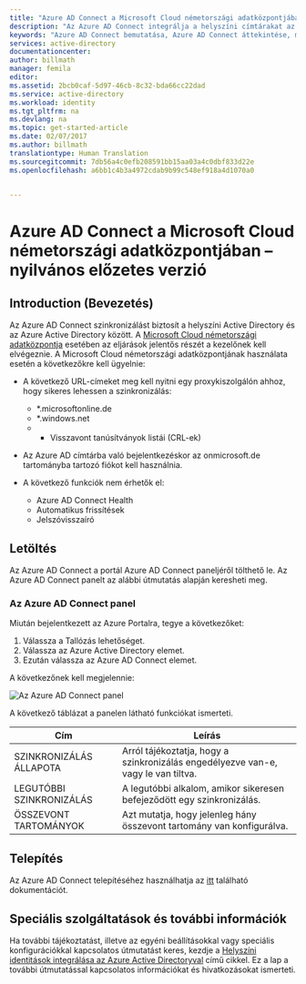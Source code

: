 ```yaml
---
title: "Azure AD Connect a Microsoft Cloud németországi adatközpontjában"
description: "Az Azure AD Connect integrálja a helyszíni címtárakat az Azure Active Directoryval. Így közös identitást biztosíthat az Azure AD-vel integrált Office 365-, Azure- és SaaS-alkalmazásokhoz."
keywords: "Azure AD Connect bemutatása, Azure AD Connect áttekintése, mi az Azure AD Connect, active directory telepítése, Németország, Fekete-erdő"
services: active-directory
documentationcenter: 
author: billmath
manager: femila
editor: 
ms.assetid: 2bcb0caf-5d97-46cb-8c32-bda66cc22dad
ms.service: active-directory
ms.workload: identity
ms.tgt_pltfrm: na
ms.devlang: na
ms.topic: get-started-article
ms.date: 02/07/2017
ms.author: billmath
translationtype: Human Translation
ms.sourcegitcommit: 7db56a4c0efb208591bb15aa03a4c0dbf833d22e
ms.openlocfilehash: a6bb1c4b3a4972cdab9b99c548ef918a4d1070a0


---
```

# <a name="azure-ad-connect-in-microsoft-cloud-germany---public-preview"></a>Azure AD Connect a Microsoft Cloud németországi adatközpontjában – nyilvános előzetes verzió
## <a name="introduction"></a>Introduction (Bevezetés)
Az Azure AD Connect szinkronizálást biztosít a helyszíni Active Directory és az Azure Active Directory között.
A [Microsoft Cloud németországi adatközpontja](https://www.microsoft.com/de-de/cloud/deutschland/default.aspx) esetében az eljárások jelentős részét a kezelőnek kell elvégeznie. A Microsoft Cloud németországi adatközpontjának használata esetén a következőkre kell ügyelnie:

* A következő URL-címeket meg kell nyitni egy proxykiszolgálón ahhoz, hogy sikeres lehessen a szinkronizálás:
  
  * *.microsoftonline.de
  * *.windows.net
  * * Visszavont tanúsítványok listái (CRL-ek)
* Az Azure AD címtárba való bejelentkezéskor az onmicrosoft.de tartományba tartozó fiókot kell használnia.
* A következő funkciók nem érhetők el:
  * Azure AD Connect Health
  * Automatikus frissítések
  * Jelszóvisszaíró

## <a name="download"></a>Letöltés
Az Azure AD Connect a portál Azure AD Connect paneljéről tölthető le.  Az Azure AD Connect panelt az alábbi útmutatás alapján keresheti meg.

### <a name="the-azure-ad-connect-blade"></a>Az Azure AD Connect panel
Miután bejelentkezett az Azure Portalra, tegye a következőket:

1. Válassza a Tallózás lehetőséget.
2. Válassza az Azure Active Directory elemet.
3. Ezután válassza az Azure AD Connect elemet.

A következőnek kell megjelennie:

![Az Azure AD Connect panel](media/active-directory-aadconnect-germany/germany1.png)

A következő táblázat a panelen látható funkciókat ismerteti.

| Cím | Leírás |
| --- | --- |
| SZINKRONIZÁLÁS ÁLLAPOTA |Arról tájékoztatja, hogy a szinkronizálás engedélyezve van-e, vagy le van tiltva. |
| LEGUTÓBBI SZINKRONIZÁLÁS |A legutóbbi alkalom, amikor sikeresen befejeződött egy szinkronizálás. |
| ÖSSZEVONT TARTOMÁNYOK |Azt mutatja, hogy jelenleg hány összevont tartomány van konfigurálva. |

## <a name="installation"></a>Telepítés
Az Azure AD Connect telepítéséhez használhatja az [itt](active-directory-aadconnect.md#install-azure-ad-connect) található dokumentációt.

## <a name="advanced-features-and-additional-information"></a>Speciális szolgáltatások és további információk
Ha további tájékoztatást, illetve az egyéni beállításokkal vagy speciális konfigurációkkal kapcsolatos útmutatást keres, kezdje a [Helyszíni identitások integrálása az Azure Active Directoryval](active-directory-aadconnect.md) című cikkel.  Ez a lap a további útmutatással kapcsolatos információkat és hivatkozásokat ismerteti.




<!--HONumber=Jan17_HO1-->


